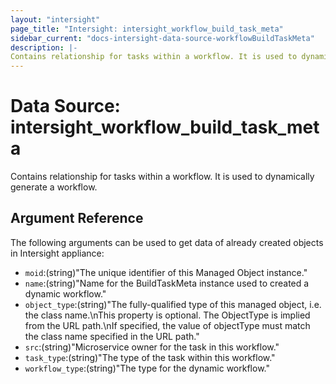 ```yaml
---
layout: "intersight"
page_title: "Intersight: intersight_workflow_build_task_meta"
sidebar_current: "docs-intersight-data-source-workflowBuildTaskMeta"
description: |-
Contains relationship for tasks within a workflow. It is used to dynamically generate a workflow.
---
```


# Data Source: intersight_workflow_build_task_meta
Contains relationship for tasks within a workflow. It is used to dynamically generate a workflow.
## Argument Reference
The following arguments can be used to get data of already created objects in Intersight appliance:
* `moid`:(string)"The unique identifier of this Managed Object instance."
* `name`:(string)"Name for the BuildTaskMeta instance used to created a dynamic workflow."
* `object_type`:(string)"The fully-qualified type of this managed object, i.e. the class name.\nThis property is optional. The ObjectType is implied from the URL path.\nIf specified, the value of objectType must match the class name specified in the URL path."
* `src`:(string)"Microservice owner for the task in this workflow."
* `task_type`:(string)"The type of the task within this workflow."
* `workflow_type`:(string)"The type for the dynamic workflow."
